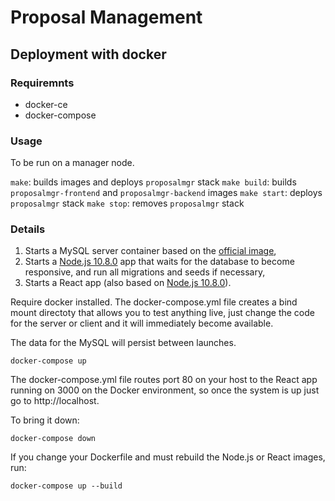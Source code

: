 # Proposal Management 

## Deployment with docker

### Requiremnts

- docker-ce
- docker-compose

### Usage

To be run on a manager node.

`make`: builds images and deploys `proposalmgr` stack
`make build`: builds `proposalmgr-frontend` and `proposalmgr-backend` images
`make start`: deploys `proposalmgr` stack
`make stop`: removes `proposalmgr` stack

### Details

1. Starts a MySQL server container based on the [official image](https://hub.docker.com/_/mysql/),
2. Starts a [Node.js 10.8.0](https://hub.docker.com/_/node/) app that waits for the database to become responsive, and run all migrations and seeds if necessary,
3. Starts a React app (also based on [Node.js 10.8.0](https://hub.docker.com/_/node/)).

Require docker installed. 
The docker-compose.yml file creates a bind mount directoty that allows you to test anything live, just change the code for the server or client and it will immediately become available.

The data for the MySQL will persist between launches.

```
docker-compose up
```

The docker-compose.yml file routes port 80 on your host to the React app running on 3000 on the Docker environment, so once the system is up just go to http://localhost.

To bring it down:

```
docker-compose down
```

If you change your Dockerfile and must rebuild the Node.js or React images, run:

```
docker-compose up --build
```

